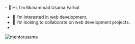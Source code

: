 \- 👋 Hi, I’m Muhammad Usama Farhat
- 👀 I’m interested in web development.
- 💞️ I’m looking to collaborate on web development projects.
- 
<p><img align="center" src="https://github-readme-stats.vercel.app/api/top-langs?username=mentorusama&show_icons=true&locale=en&layout=compact" alt="mentorusama" /></p>
